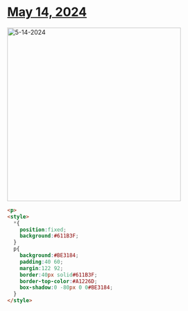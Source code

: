 # [May 14, 2024](https://cssbattle.dev/play/0cRjR9sR0cXY8KBOn7eL)

<img src="https://firebasestorage.googleapis.com/v0/b/cssbattleapp.appspot.com/o/user%2Fummd3POvEDfFyeFvVdOMG3OOrwE2%2Ftargets%2Ftarget_76ByabP@2x.png?alt=media" width="400" alt="5-14-2024" />

```html
<p>
<style>
  *{
    position:fixed;
    background:#611B3F;
  }
  p{
    background:#BE3184;
    padding:40 60;
    margin:122 92;
    border:40px solid#611B3F;
    border-top-color:#A1226D;
    box-shadow:0 -80px 0 0#BE3184;
  }
</style>
```

